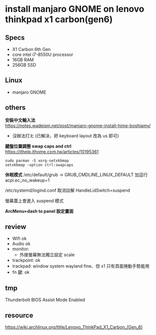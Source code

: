 # install manjaro GNOME on lenovo thinkpad x1 carbon(gen6)

## Specs
- X1 Carbon 6th Gen
- core intel i7-8550U processor
- 16GB RAM
- 256GB SSD

## Linux
- manjaro GNOME

## others
**安裝中文輸入法**  
https://notes.wadeism.net/post/manjaro-gnome-install-hime-boshiamy/
- 沒辦法打ㄤ (已解決，把 keyboard layout 改為 us 即可)

**鍵盤位置調整 swap caps and ctrl**  
https://ithelp.ithome.com.tw/articles/10195361
```
sudo pacman -S xorg-setxkbmap
setxkbmap -option ctrl:swapcaps
```
**休眠模式**
/etc/default/grub -> GRUB_CMDLINE_LINUX_DEFAULT 加這行 acpi.ec_no_wakeup=1

/etc/systemd/logind.conf 取消註解 HandleLidSwitch=suspend

螢幕蓋上會進入 suspend 模式

**ArcMenu+dash to panel 設定畫面**

## review
- Wifi ok
- Audio ok
- monitor:
  - 外接螢幕無法獨立設定 scale
- trackpoint: ok
- trackpad: window system wayland fine、但 x1 只有頁面捲動手勢能用
- fn 鍵: ok

## tmp
Thunderbolt BIOS Assist Mode Enabled

## resource
https://wiki.archlinux.org/title/Lenovo_ThinkPad_X1_Carbon_(Gen_6)
